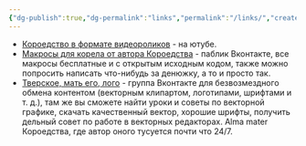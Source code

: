 ```yaml
---
{"dg-publish":true,"dg-permalink":"links","permalink":"/links/","created":"2023-10-20T15:04:15.741+07:00","updated":"2023-10-20T15:28:39.269+07:00"}
---
```


- [Короедствo в формате видеороликов](https://www.youtube.com/@koroedstvo) - на ютубе.
- [Макросы для корела от автора Короедства](https://vk.com/elvin_macro) - паблик Вконтакте, все макросы бесплатные и с открытым исходным кодом, также можно попросить написать что-нибудь за денюжку, а то и просто так.
- [Тверское, мать его, лого](https://vk.com/tverlogo) - группа Вконтакте для безвозмездного обмена контентом (векторным клипартом, логотипами, шрифтами и т. д.), там же вы сможете найти уроки и советы по векторной графике, скачать качественный вектор, хорошие шрифты, получить дельный совет по работе в векторных редакторах. Alma mater Короедства, где автор оного тусуется почти что 24/7.